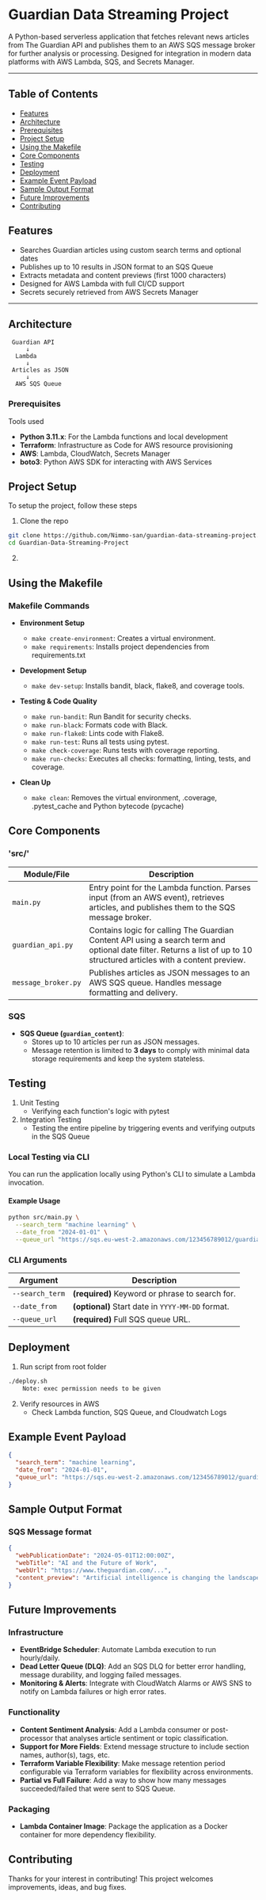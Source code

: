 # Guardian Data Streaming Project

A Python-based serverless application that fetches relevant news articles from The Guardian API and publishes them to an AWS SQS message broker for further analysis or processing. Designed for integration in modern data platforms with AWS Lambda, SQS, and Secrets Manager.

---

## Table of Contents
- [Features](#features)
- [Architecture](#architecture)
- [Prerequisites](#prerequisites)
- [Project Setup](#project-setup)
- [Using the Makefile](#using-the-makefile)
- [Core Components](#core-components)
- [Testing](#testing)
- [Deployment](#deployment)
- [Example Event Payload](#example-event-payload)
- [Sample Output Format](#sample-output-format)
- [Future Improvements](#future-improvements)
- [Contributing](#contributing)

## Features

- Searches Guardian articles using custom search terms and optional dates
- Publishes up to 10 results in JSON format to an SQS Queue
- Extracts metadata and content previews (first 1000 characters)
- Designed for AWS Lambda with full CI/CD support
- Secrets securely retrieved from AWS Secrets Manager

---

## Architecture

```text
 Guardian API
     ↓
  Lambda
     ↓
 Articles as JSON
     ↓
  AWS SQS Queue 
```

### Prerequisites 
Tools used
- **Python 3.11.x**: For the Lambda functions and local development
- **Terraform**: Infrastructure as Code for AWS resource provisioning
- **AWS**: Lambda, CloudWatch, Secrets Manager
- **boto3**: Python AWS SDK for interacting with AWS Services

## Project Setup
To setup the project, follow these steps
1. Clone the repo
```sh
git clone https://github.com/Nimmo-san/guardian-data-streaming-project.git
cd Guardian-Data-Streaming-Project
```
2. 

## Using the Makefile

### Makefile Commands

- **Environment Setup**
  - `make create-environment`: Creates a virtual environment.
  - `make requirements`: Installs project dependencies from requirements.txt

- **Development Setup**
  - `make dev-setup`: Installs bandit, black, flake8, and coverage tools.
  
- **Testing & Code Quality**
  - `make run-bandit`: Run Bandit for security checks.
  - `make run-black`: Formats code with Black.
  - `make run-flake8`: Lints code with Flake8.
  - `make run-test`: Runs all tests using pytest.
  - `make check-coverage`: Runs tests with coverage reporting.
  - `make run-checks`: Executes all checks: formatting, linting, tests, and coverage.

- **Clean Up**
  - `make clean`: Removes the virtual environment, .coverage, .pytest_cache and Python bytecode (pycache)

## Core Components

### 'src/'
| Module/File         | Description |
|----------------------|-------------|
| `main.py`           | Entry point for the Lambda function. Parses input (from an AWS event), retrieves articles, and publishes them to the SQS message broker. |
| `guardian_api.py`   | Contains logic for calling The Guardian Content API using a search term and optional date filter. Returns a list of up to 10 structured articles with a content preview. |
| `message_broker.py` | Publishes articles as JSON messages to an AWS SQS queue. Handles message formatting and delivery. |

### SQS
- **SQS Queue (`guardian_content`)**:
  - Stores up to 10 articles per run as JSON messages.
  - Message retention is limited to **3 days** to comply with minimal data storage requirements and keep the system stateless.

## Testing 
1. Unit Testing
    - Verifying each function's logic with pytest
2. Integration Testing
    - Testing the entire pipeline by triggering events and verifying outputs in the SQS Queue

### Local Testing via CLI

You can run the application locally using Python's CLI to simulate a Lambda invocation.

#### Example Usage
```sh
python src/main.py \
  --search_term "machine learning" \
  --date_from "2024-01-01" \
  --queue_url "https://sqs.eu-west-2.amazonaws.com/123456789012/guardian_content"
```
### CLI Arguments

| Argument        | Description                                       |
| --------------- | ------------------------------------------------- |
| `--search_term` | **(required)** Keyword or phrase to search for.   |
| `--date_from`   | **(optional)** Start date in `YYYY-MM-DD` format. |
| `--queue_url`   | **(required)** Full SQS queue URL.                |


## Deployment

1. Run script from root folder
```sh
./deploy.sh
    Note: exec permission needs to be given
```
2. Verify resources in AWS
    - Check Lambda function, SQS Queue, and Cloudwatch Logs


## Example Event Payload
```json
{
  "search_term": "machine learning",
  "date_from": "2024-01-01",
  "queue_url": "https://sqs.eu-west-2.amazonaws.com/123456789012/guardian_content"
}
```

## Sample Output Format 
### SQS Message format
```json
{
  "webPublicationDate": "2024-05-01T12:00:00Z",
  "webTitle": "AI and the Future of Work",
  "webUrl": "https://www.theguardian.com/...",
  "content_preview": "Artificial intelligence is changing the landscape of employment..."
}
```

## Future Improvements

### Infrastructure

- **EventBridge Scheduler**: Automate Lambda execution to run hourly/daily.
- **Dead Letter Queue (DLQ)**: Add an SQS DLQ for better error handling, message durability, and logging failed messages.
- **Monitoring & Alerts**: Integrate with CloudWatch Alarms or AWS SNS to notify on Lambda failures or high error rates.

### Functionality 

- **Content Sentiment Analysis**: Add a Lambda consumer or post-processor that analyses article sentiment or topic classification.
- **Support for More Fields**: Extend message structure to include section names, author(s), tags, etc.
- **Terraform Variable Flexibility**: Make message retention period configurable via Terraform variables for flexibility across environments.
- **Partial vs Full Failure**: Add a way to show how many messages succeeded/failed that were sent to SQS Queue.


### Packaging

- **Lambda Container Image**: Package the application as a Docker container for more dependency flexibility.

## Contributing

Thanks for your interest in contributing! This project welcomes improvements, ideas, and bug fixes.
